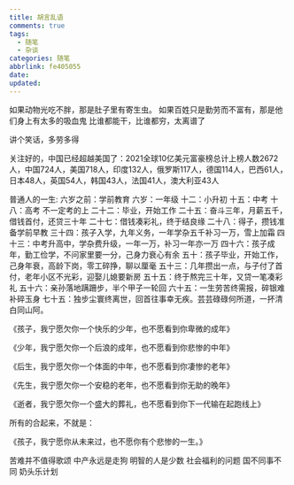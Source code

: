 ```yaml
---
title: 胡言乱语
comments: true
tags:
  - 随笔
  - 杂谈
categories: 随笔
abbrlink: fe405055
date:
updated:
---
```

如果动物光吃不胖，那是肚子里有寄生虫。
如果百姓只是勤劳而不富有，那是他们身上有太多的吸血鬼<!--more-->
比谁都能干，比谁都穷，太离谱了

讲个笑话，多劳多得

关注好的，中国已经超越美国了：2021全球10亿美元富豪榜总计上榜人数2672人，中国724人，美国718人，印度132人，俄罗斯117人，德国114人，巴西61人，日本48人，英国54人，韩国43人，法国41人，澳大利亚43人

普通人的一生:
六岁之前：学前教育
六岁：一年级
十二：小升初
十五：中考
十八：高考 不一定考的上
二十二：毕业，开始工作
二十五：奋斗三年，月薪五千，借钱首付，还贷三十年
二十七：借钱凑彩礼，终于结良缘
二十八：得子，攒钱准备学前早教
三十四：孩子入学，九年义务，一年学杂五千补习一万，雪上加霜
四十三：中考升高中，学杂费升级，一年一万，补习一年亦一万
四十六：孩子成年，勤工俭学，不问家里要一分，己身力衰心有余
五十：孩子毕业，开始工作，己身年衰，高龄下岗，零工碎挣，聊以厘毫
五十三：几年攒出一点，与子付了首付，老年小区不光彩，迎娶儿媳要新房
五十五：终于熬完三十年，又贷一笔凑彩礼
五十六：亲孙落地蹒跚步，半个甲子一轮回
六十五：一生劳苦终需报，碎银难补碎玉身
七十五：独步尘寰终离世，回首往事幸无疾。芸芸碌碌何所道，一抔清白同山阿。

《孩子，我宁愿欠你一个快乐的少年，也不愿看到你卑微的成年》

《少年，我宁愿欠你一个后浪的成年，也不愿看到你悲惨的中年》

《后生，我宁愿欠你一个体面的中年，也不愿看到你凄惨的老年》

《先生，我宁愿欠你一个安稳的老年，也不愿看到你无助的晚年》

《逝者，我宁愿欠你一个盛大的葬礼，也不愿看到你下一代输在起跑线上》

所有的合起来，不就是：

《孩子，我宁愿你从未来过，也不愿你有个悲惨的一生。》

苦难并不值得歌颂
中产永远是走狗
明智的人是少数
社会福利的问题
国不同事不同
奶头乐计划
